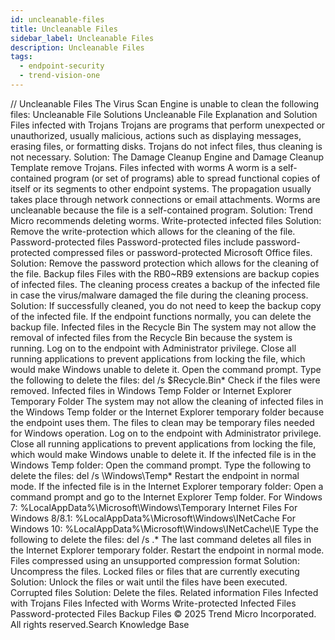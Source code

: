 ```yaml
---
id: uncleanable-files
title: Uncleanable Files
sidebar_label: Uncleanable Files
description: Uncleanable Files
tags:
  - endpoint-security
  - trend-vision-one
---
```


/*<![CDATA[*/ $('#title').html($('meta[name=map-description]').attr('content')); /*]]>*/ Uncleanable Files The Virus Scan Engine is unable to clean the following files: Uncleanable File Solutions Uncleanable File Explanation and Solution Files infected with Trojans Trojans are programs that perform unexpected or unauthorized, usually malicious, actions such as displaying messages, erasing files, or formatting disks. Trojans do not infect files, thus cleaning is not necessary. Solution: The Damage Cleanup Engine and Damage Cleanup Template remove Trojans. Files infected with worms A worm is a self-contained program (or set of programs) able to spread functional copies of itself or its segments to other endpoint systems. The propagation usually takes place through network connections or email attachments. Worms are uncleanable because the file is a self-contained program. Solution: Trend Micro recommends deleting worms. Write-protected infected files Solution: Remove the write-protection which allows for the cleaning of the file. Password-protected files Password-protected files include password-protected compressed files or password-protected Microsoft Office files. Solution: Remove the password protection which allows for the cleaning of the file. Backup files Files with the RB0~RB9 extensions are backup copies of infected files. The cleaning process creates a backup of the infected file in case the virus/malware damaged the file during the cleaning process. Solution: If successfully cleaned, you do not need to keep the backup copy of the infected file. If the endpoint functions normally, you can delete the backup file. Infected files in the Recycle Bin The system may not allow the removal of infected files from the Recycle Bin because the system is running. Log on to the endpoint with Administrator privilege. Close all running applications to prevent applications from locking the file, which would make Windows unable to delete it. Open the command prompt. Type the following to delete the files: del /s \$Recycle.Bin\* Check if the files were removed. Infected files in Windows Temp Folder or Internet Explorer Temporary Folder The system may not allow the cleaning of infected files in the Windows Temp folder or the Internet Explorer temporary folder because the endpoint uses them. The files to clean may be temporary files needed for Windows operation. Log on to the endpoint with Administrator privilege. Close all running applications to prevent applications from locking the file, which would make Windows unable to delete it. If the infected file is in the Windows Temp folder: Open the command prompt. Type the following to delete the files: del /s \Windows\Temp\* Restart the endpoint in normal mode. If the infected file is in the Internet Explorer temporary folder: Open a command prompt and go to the Internet Explorer Temp folder. For Windows 7: %LocalAppData%\Microsoft\Windows\Temporary Internet Files For Windows 8/8.1: %LocalAppData%\Microsoft\Windows\INetCache For Windows 10: %LocalAppData%\Microsoft\Windows\INetCache\IE Type the following to delete the files: del /s .\* The last command deletes all files in the Internet Explorer temporary folder. Restart the endpoint in normal mode. Files compressed using an unsupported compression format Solution: Uncompress the files. Locked files or files that are currently executing Solution: Unlock the files or wait until the files have been executed. Corrupted files Solution: Delete the files. Related information Files Infected with Trojans Files Infected with Worms Write-protected Infected Files Password-protected Files Backup Files © 2025 Trend Micro Incorporated. All rights reserved.Search Knowledge Base